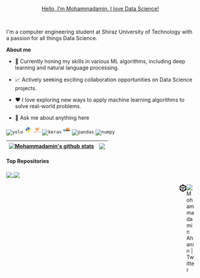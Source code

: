<p align="center"><a href="https://mohahanin.github.io/Portfolio-Webpage/">Hello, I'm Mohammadamin. I love Data Science!</a></p>

<br />

I'm a computer engineering student at Shiraz University of Technology with a passion for all things Data Science.

**About me**

- 🌱 Currently honing my skills in various ML algorithms, including deep learning and natural language processing.

- 📈 Actively seeking exciting collaboration opportunities on Data Science projects.

- ❤️ I love exploring new ways to apply machine learning algorithms to solve real-world problems.

- 💬 Ask me about anything here
  
<code><img height="20" alt="yolo" src="https://upload.wikimedia.org/wikipedia/commons/5/51/Yolo-logo.png"></code>
<code><img height="20" alt="python" src="https://raw.githubusercontent.com/github/explore/80688e429a7d4ef2fca1e82350fe8e3517d3494d/topics/python/python.png"></code>
<code><img height="20" alt="tensorflow" src="https://raw.githubusercontent.com/github/explore/80688e429a7d4ef2fca1e82350fe8e3517d3494d/topics/tensorflow/tensorflow.png"></code>
<code><img height="20" alt="keras" src="https://upload.wikimedia.org/wikipedia/commons/a/ae/Keras_logo.svg"></code>
<code><img height="20" alt="scikit-learn" src="https://raw.githubusercontent.com/github/explore/80688e429a7d4ef2fca1e82350fe8e3517d3494d/topics/scikit-learn/scikit-learn.png"></code>
<code><img height="20" alt="pandas" src="https://upload.wikimedia.org/wikipedia/commons/e/ed/Pandas_logo.svg"></code>
<code><img height="20" alt="numpy" src="https://upload.wikimedia.org/wikipedia/commons/3/31/NumPy_logo_2020.svg"></code>

| <a href="https://github.com/mohAhanin/github-readme-stats"><img align="center" src="https://github-readme-stats.vercel.app/api?username=mohAhanin&show_icons=true&include_all_commits=true&theme=buefy&hide_border=true" alt="Mohammadamin's github stats" /></a> | <a href="https://github.com/mohAhanin/github-readme-stats"><img align="center" src="https://github-readme-stats.vercel.app/api/top-langs/?username=mohAhanin&layout=compact&theme=buefy&hide_border=true" /></a> |
| ------------- | ------------- |

#### Top Repositories

<a href="https://github.com/mohAhanin/github-readme-stats">
  <img align="center" src="https://github-readme-stats.vercel.app/api/pin/?username=mohAhanin&repo=github-readme-stats&theme=buefy" />
</a>
<a href="https://github.com/mohAhanin/Portfolio-Webpage">
  <img align="center" src="https://github-readme-stats.vercel.app/api/pin/?username=mohAhanin&repo=Portfolio-Webpage&theme=buefy" />
</a>

<br />
<br />

<a href="https://twitter.com/mohAhanin">
  <img align="right" alt="Mohammadamin Ahanin | Twitter" width="21px" src="https://raw.githubusercontent.com/anuraghazra/anuraghazra/master/assets/twitter.svg" />
</a>
<a href="https://codesandbox.io/u/mohAhanin">
  <img align="right" alt="Mohammadamin Ahanin | CodeSandbox" width="20px" src="https://raw.githubusercontent.com/anuraghazra/anuraghazra/master/assets/codesandbox.svg" />
</a>
